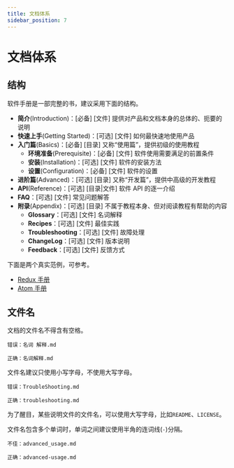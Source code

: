 ```yaml
---
title: 文档体系
sidebar_position: 7
---
```


# 文档体系

## 结构

软件手册是一部完整的书，建议采用下面的结构。

- **简介**(Introduction)：[必备] [文件] 提供对产品和文档本身的总体的、扼要的说明
- **快速上手**(Getting Started)：[可选] [文件] 如何最快速地使用产品
- **入门篇**(Basics)：[必备] [目录] 又称“使用篇”，提供初级的使用教程
  - **环境准备**(Prerequisite)：[必备] [文件] 软件使用需要满足的前置条件
  - **安装**(Installation)：[可选] [文件] 软件的安装方法
  - **设置**(Configuration)：[必备] [文件] 软件的设置
- **进阶篇**(Advanced)：[可选] [目录] 又称“开发篇”，提供中高级的开发教程
- **API**(Reference)：[可选] [目录|文件] 软件 API 的逐一介绍
- **FAQ**：[可选] [文件] 常见问题解答
- **附录**(Appendix)：[可选] [目录] 不属于教程本身、但对阅读教程有帮助的内容
  - **Glossary**：[可选] [文件] 名词解释
  - **Recipes**：[可选] [文件] 最佳实践
  - **Troubleshooting**：[可选] [文件] 故障处理
  - **ChangeLog**：[可选] [文件] 版本说明
  - **Feedback**：[可选] [文件] 反馈方式

下面是两个真实范例，可参考。

- [Redux 手册](https://redux.js.org/introduction/getting-started)
- [Atom 手册](http://flight-manual.atom.io/)

## 文件名

文档的文件名不得含有空格。

<!-- 文件名必须使用半角字符，不得使用全角字符。这也意味着，中文不能用于文件名。 -->

```text
错误：名词 解释.md

正确：名词解释.md
```

文件名建议只使用小写字母，不使用大写字母。

```text
错误：TroubleShooting.md

正确：troubleshooting.md
```

为了醒目，某些说明文件的文件名，可以使用大写字母，比如`README`、`LICENSE`。

文件名包含多个单词时，单词之间建议使用半角的连词线(`-`)分隔。

```text
不佳：advanced_usage.md

正确：advanced-usage.md
```
